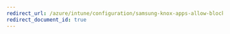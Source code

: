 ```yaml
---
redirect_url: /azure/intune/configuration/samsung-knox-apps-allow-block
redirect_document_id: true
---
```

